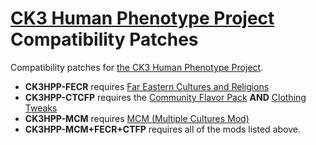 # [CK3 Human Phenotype Project](https://github.com/Metalhead33/CK3-Human-Phenotype-Project) Compatibility Patches

Compatibility patches for [the CK3 Human Phenotype Project](https://github.com/Metalhead33/CK3-Human-Phenotype-Project).

* **CK3HPP-FECR** requires [Far Eastern Cultures and Religions](https://git.sonck.nl/metalhead/paradox-mods/far-eastern-cultures-ck3)
* **CK3HPP-CTCFP** requires the [Community Flavor Pack](https://steamcommunity.com/sharedfiles/filedetails/?id=2220098919) **AND** [Clothing Tweaks](https://steamcommunity.com/sharedfiles/filedetails/?id=2227975248&searchtext=Clothing+tweaks)
* **CK3HPP-MCM** requires [MCM (Multiple Cultures Mod)](https://steamcommunity.com/sharedfiles/filedetails/?id=2259484519&searchtext=mcm)
* **CK3HPP-MCM+FECR+CTFP** requires all of the mods listed above.
